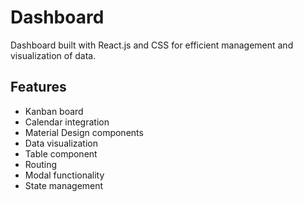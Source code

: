 # Dashboard
Dashboard built with React.js and CSS for efficient management and visualization of data. 


## Features

- Kanban board
- Calendar integration
- Material Design components
- Data visualization
- Table component
- Routing
- Modal functionality
- State management
